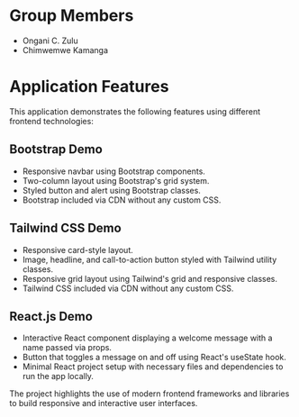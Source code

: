 # Group Members

- Ongani C. Zulu
- Chimwemwe Kamanga

# Application Features

This application demonstrates the following features using different frontend technologies:

## Bootstrap Demo

- Responsive navbar using Bootstrap components.
- Two-column layout using Bootstrap's grid system.
- Styled button and alert using Bootstrap classes.
- Bootstrap included via CDN without any custom CSS.

## Tailwind CSS Demo

- Responsive card-style layout.
- Image, headline, and call-to-action button styled with Tailwind utility classes.
- Responsive grid layout using Tailwind's grid and responsive classes.
- Tailwind CSS included via CDN without any custom CSS.

## React.js Demo

- Interactive React component displaying a welcome message with a name passed via props.
- Button that toggles a message on and off using React's useState hook.
- Minimal React project setup with necessary files and dependencies to run the app locally.

The project highlights the use of modern frontend frameworks and libraries to build responsive and interactive user interfaces.
